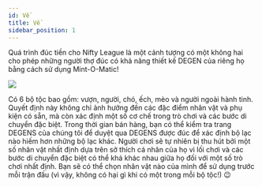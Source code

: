 ```yaml
---
id: Về
title: Về
sidebar_position: 1
---
```


Quá trình đúc tiền cho Nifty League là một cảnh tượng có một không hai cho phép những người thợ đúc có khả năng thiết kế DEGEN của riêng họ bằng cách sử dụng Mint-O-Matic!

![](/img/mintomatic.gif)

Có 6 bộ tộc bao gồm: vượn, người, chó, ếch, mèo và người ngoài hành tinh. Quyết định này không chỉ ảnh hưởng đến các đặc điểm nhân vật và phụ kiện có sẵn, mà còn xác định một số cơ chế trong trò chơi và các bước di chuyển đặc biệt. Trong thời gian bán hàng, bạn có thể kiểm tra trang DEGENS của chúng tôi để duyệt qua DEGENS được đúc để xác định bộ lạc nào hiếm hơn những bộ lạc khác. Người chơi sẽ tự nhiên bị thu hút bởi một số nhân vật nhất định dựa trên sở thích cá nhân của họ vì lối chơi và các bước di chuyển đặc biệt có thể khá khác nhau giữa họ đối với một số trò chơi nhất định. Bạn sẽ có thể chọn nhân vật nào của mình để sử dụng trước mỗi trận đấu (vì vậy, không có hại gì khi có một trong mỗi bộ tộc!) 😉
